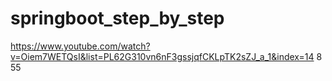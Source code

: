 # springboot_step_by_step

https://www.youtube.com/watch?v=Oiem7WETQsI&list=PL62G310vn6nF3gssjqfCKLpTK2sZJ_a_1&index=14
8 55
